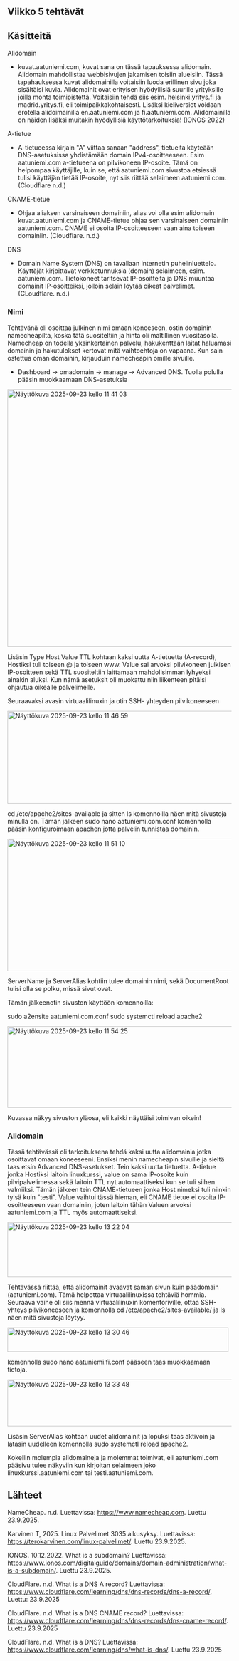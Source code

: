 ## Viikko 5 tehtävät

## Käsitteitä

Alidomain
- kuvat.aatuniemi.com, kuvat sana on tässä tapauksessa alidomain. Alidomain mahdollistaa webbisivujen jakamisen toisiin alueisiin. Tässä tapahauksessa kuvat alidomainilla voitaisiin luoda erillinen sivu joka sisältäisi kuvia. Alidomainit ovat erityisen hyödyllisiä suurille yrityksille joilla monta toimipistettä. Voitaisiin tehdä siis esim. helsinki.yritys.fi ja madrid.yritys.fi, eli toimipaikkakohtaisesti. Lisäksi kieliversiot voidaan erotella alidoimainilla en.aatuniemi.com ja fi.aatuniemi.com. Alidomainilla on näiden lisäksi muitakin hyödyllisiä käyttötarkoituksia! (IONOS 2022)

A-tietue
- A-tietueessa kirjain "A" viittaa sanaan "address", tietueita käyteään DNS-asetuksissa yhdistämään domain IPv4-osoitteeseen. Esim aatuniemi.com a-tietueena on pilvikoneen IP-osoite. Tämä on helpompaa käyttäjille, kuin se, että aatuniemi.com sivustoa etsiessä tulisi käyttäjän tietää IP-osoite, nyt siis riittää selaimeen aatuniemi.com. (Cloudflare n.d.)

CNAME-tietue
- Ohjaa aliaksen varsinaiseen domainiin, alias voi olla esim alidomain kuvat.aatuniemi.com ja CNAME-tietue ohjaa sen varsinaiseen domainiin aatuniemi.com. CNAME ei osoita IP-osoitteeseen vaan aina toiseen domainiin. (Cloudflare. n.d.)

DNS
- Domain Name System (DNS) on tavallaan internetin puhelinluettelo. Käyttäjät kirjoittavat verkkotunnuksia (domain) selaimeen, esim. aatuniemi.com. Tietokoneet taritsevat IP-osoitteita ja DNS muuntaa domainit IP-osoitteiksi, jolloin selain löytää oikeat palvelimet. (CLoudflare. n.d.)

### Nimi

Tehtävänä oli osoittaa julkinen nimi omaan koneeseen, ostin domainin namecheapilta, koska tätä suositeltiin ja hinta oli maltillinen vuositasolla. Namecheap on todella  yksinkertainen palvelu, hakukenttään laitat haluamasi domainin ja hakutulokset kertovat mitä vaihtoehtoja on vapaana.
Kun sain ostettua oman domainin, kirjauduin namecheapin omille sivuille.
 - Dashboard -> omadomain -> manage -> Advanced DNS.
Tuolla polulla pääsin muokkaamaan DNS-asetuksia

<img width="924" height="578" alt="Näyttökuva 2025-09-23 kello 11 41 03" src="https://github.com/user-attachments/assets/6df2bbcd-c600-4138-a80c-ecd371317ec2" />

Lisäsin Type Host Value TTL kohtaan kaksi uutta A-tietuetta (A-record), Hostiksi tuli toiseen @ ja toiseen www. Value sai arvoksi pilvikoneen julkisen IP-osoitteen sekä TTL suositeltiin laittamaan mahdolisimman lyhyeksi ainakin aluksi. Kun nämä asetuksit oli muokattu niin liikenteen pitäisi ohjautua oikealle palvelimelle.

Seuraavaksi avasin virtuaalilinuxin ja otin SSH- yhteyden pilvikoneeseen 

<img width="840" height="208" alt="Näyttökuva 2025-09-23 kello 11 46 59" src="https://github.com/user-attachments/assets/76d6a2b9-fa44-4c86-9fe9-f3720c1b61a6" />

cd /etc/apache2/sites-available ja sitten ls komennoilla näen mitä sivustoja minulla on. Tämän jälkeen sudo nano aatuniemi.com.conf komennolla pääsin konfiguroimaan apachen jotta palvelin tunnistaa domainin.

<img width="602" height="297" alt="Näyttökuva 2025-09-23 kello 11 51 10" src="https://github.com/user-attachments/assets/0be94bfa-35bc-4b64-b7ba-569dc9bc101c" />

ServerName ja ServerAlias kohtiin tulee domainin nimi, sekä DocumentRoot tulisi olla se polku, missä sivut ovat.

Tämän jälkeenotin sivuston käyttöön komennoilla:

sudo a2ensite aatuniemi.com.conf
sudo systemctl reload apache2

<img width="1135" height="183" alt="Näyttökuva 2025-09-23 kello 11 54 25" src="https://github.com/user-attachments/assets/f1510fa2-03d1-4888-bb1c-372f21db634d" />

Kuvassa näkyy sivuston yläosa, eli kaikki näyttäisi toimivan oikein!

### Alidomain

Tässä tehtävässä oli tarkoituksena tehdä kaksi uutta alidomainia jotka osoittavat omaan koneeseeni. Ensiksi menin namecheapin sivuille ja sieltä taas etsin Advanced DNS-asetukset. Tein kaksi uutta tietuetta. A-tietue jonka Hostiksi laitoin linuxkurssi, value on sama IP-osoite kuin pilvipalvelimessa sekä laitoin TTL nyt automaattiseksi kun se tuli siihen valmiiksi. Tämän jälkeen tein CNAME-tietueen jonka Host nimeksi tuli niinkin tylsä kuin "testi". Value vaihtui tässä hieman, eli CNAME tietue ei osoita IP-osoitteeseen vaan domainiin, joten laitoin tähän Valuen arvoksi aatuniemi.com ja TTL myös automaattiseksi.

<img width="1121" height="123" alt="Näyttökuva 2025-09-23 kello 13 22 04" src="https://github.com/user-attachments/assets/731509e7-3058-4e18-97bb-8b4c1058643f" />

Tehtävässä riittää, että alidomainit avaavat saman sivun kuin päädomain (aatuniemi.com). Tämä helpottaa virtuaalilinuxissa tehtäviä hommia. Seuraava vaihe oli siis mennä virtuaalilinuxin komentoriville, ottaa SSH-yhteys pilvikoneeseen ja komennolla cd /etc/apache2/sites-available/ ja ls näen mitä sivustoja löytyy.

<img width="497" height="55" alt="Näyttökuva 2025-09-23 kello 13 30 46" src="https://github.com/user-attachments/assets/54b75487-9af7-48bc-8f03-7d3ae8e0df0b" />

komennolla sudo nano aatuniemi.fi.conf pääseen taas muokkaamaan tietoja.

<img width="763" height="105" alt="Näyttökuva 2025-09-23 kello 13 33 48" src="https://github.com/user-attachments/assets/274f3ab4-5ed6-4ff5-91ca-21e7dd731476" />

Lisäsin ServerAlias kohtaan uudet alidomainit ja lopuksi taas aktivoin ja latasin uudelleen komennolla sudo systemctl reload apache2.

Kokeilin molempia alidomaineja ja molemmat toimivat, eli aatuniemi.com pääsivu tulee näkyviin kun kirjoitan selaimeen joko linuxkurssi.aatuniemi.com tai testi.aatuniemi.com.






## Lähteet
NameCheap. n.d. Luettavissa: https://www.namecheap.com. Luettu 23.9.2025.

Karvinen T, 2025. Linux Palvelimet 3035 alkusyksy. Luettavissa: https://terokarvinen.com/linux-palvelimet/. Luettu 23.9.2025.

IONOS. 10.12.2022. What is a subdomain? Luettavissa: https://www.ionos.com/digitalguide/domains/domain-administration/what-is-a-subdomain/. Luettu 23.9.2025. 

CloudFlare. n.d. What is a DNS A record? Luettavissa: https://www.cloudflare.com/learning/dns/dns-records/dns-a-record/. Luettu: 23.9.2025

CloudFlare. n.d. What is a DNS CNAME record? Luettavissa: https://www.cloudflare.com/learning/dns/dns-records/dns-cname-record/. Luettu 23.9.2025

CloudFlare. n.d. What is a DNS? Luettavissa: https://www.cloudflare.com/learning/dns/what-is-dns/. Luettu 23.9.2025


